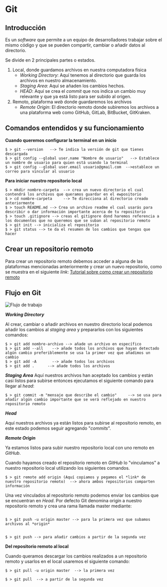 # Git
## Introducción
 Es un *software* que permite a un equipo de desarrolladores trabajar sobre el mismo código y que se pueden compartir, cambiar o añadir datos al directorio.



Se divide en 2 principales partes o estados.

1. Local, donde guardamos archivos en nuestra computadora física
    - *Working Directory*: Aquí tenemos al directorio que guarda los archivos en nuestro almacenamiento.
    - *Staging Area*: Aquí se añaden los cambios hechos.
    - *HEAD*: Aquí se crea el *commit* que nos indica un cambio muy relevante y que ya está listo para ser subido al origen.
1. Remoto, plataforma *web* donde guardaremos los archivos
    - *Remote Origin*:  El directorio remoto donde subiremos los archivos a una plataforma web como GitHub, GitLab, BitBucket, GitKraken.
## Comandos entendidos y su funcionamiento

**Cuando queremos configurar la terminal en un inicio**
```
$ > git --version   --> Te indica la versión de git que tienes descargada
$ > git config --global user.name "Nombre de usuario"   --> Establece un nombre de usuario para quien está usando la terminal
$ > git config --global user.email usuario@gmail.com  -->establece un correo para vincular al usuario
```

**Para iniciar nuestro repositorio local**
````
$ > mkdir nombre-carpeta  --> crea un nuevo directorio el cual contendrá los archivos que queramos guardar en el ewpositorio
$ > cd nombre-carpeta     --> Te direcciona al directorio creado anteriormente
$ > touch README.md --> Crea un archivo readme el cual usarás para describir o dar información importante acerca de tu repositorio
$ > touch .gitignore --> creas el gitignore dond haremos referencia a los documentos que no queremos que se suban al repositorio remoto
$ > git init --> inicializa el repositorio
$ > git status --> te da el resumen de los cambios que tengas que hacer
````


## Crear un repositorio remoto

Para crear un repositorio remoto debemos acceder a alguna de las plataformas mencionadas anteriormente y crear un nuevo repositorio, como se muestra en el siguiente *link*:
[Tutorial sobre como crear un repositorio remoto](https://docs.github.com/es/get-started/quickstart/create-a-repo)


## Flujo en Git
![Flujo de trabajo](https://res.cloudinary.com/practicaldev/image/fetch/s--sY7WHlen--/c_limit%2Cf_auto%2Cfl_progressive%2Cq_auto%2Cw_880/https://dev-to-uploads.s3.amazonaws.com/i/irirl81un0bpusbw1h54.png) 

***Working Directory***

Al crear, cambiar o añadir archivos en nuestro directorio local podemos añadir los cambios al *staging area* y prepararlos con los siguientes comandos: 

````
$ > git add nombre-archivo --> añade un archivo en específico
$ > git add --all    --> añade todos los archivos que hayan detectado algún cambio preferiblemente se usa la primer vez que añadimos un cambio
$ > git add -A       --> añade todos los archivos
$ > git add .      --> añade todos los archivos
````

***Staging Area***
Aquí nuestros archivos han aceptado los cambios y están casi listos para subirse entonces ejecutamos el siguiente comando para llegar al *head*:

````
$ > git commit -m "mensaje que describe el cambio"     --> se usa para añadir algún cambio importante que se verá reflejado en nuestro repositorio remoto
````

***Head***

Aquí nuestros archivos ya están listos para subirse al repositorio remoto, en este estado podemos seguir agregando "*commits*". 

***Remote Origin***

Ya estamos listos para subir nuestro repositorio local con uno remoto en *GitHub*.

Cuando hayamos creado el repositorio remoto en *GitHub* lo "vinculamos" a nuestro repositorio local utilizando los siguientes comandos.

````
$ > git remote add origin (Aquí copiamos y pegamos el *link* de nuestro repositorio remoto)  --> ahora ambos repositorios comparten información

````

Una vez vinculados al repositorio remoto podemos enviar los cambios que se encuentran en *Head*. Por defecto Git denomina origin a nuestro repositorio remoto y crea una rama llamada master mediante:

````

$ > git push -u origin master --> para la primera vez que subamos archivos al *origin*


$ > git push --> para añadir cambios a partir de la segunda vez
````


**Del repositorio remoto al local**

Cuando queramos descargar los cambios realizados a un repositorio remoto y usarlos en el local usaremos el siguiente comando:

````
$ > git pull -u origin master  --> la primera vez

$ > git pull  --> a partir de la segunda vez 
````


